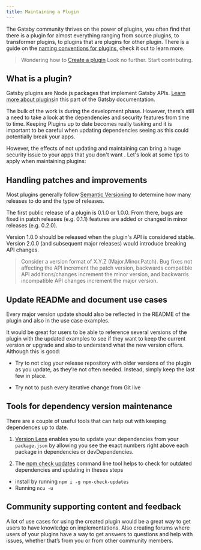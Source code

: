 ```yaml
---
title: Maintaining a Plugin
---
```


The Gatsby community thrives on the power of plugins, you often find that there is a plugin for almost everything ranging from source plugins, to transformer plugins, to plugins that are plugins for other plugin. There is a guide on the [naming conventions for plugins](https://www.gatsbyjs.org/docs/naming-a-plugin/), check it out to learn more.

> Wondering how to [Create a plugin](/docs/creating-plugins) Look no further. Start contributing.

## What is a plugin?

Gatsby plugins are Node.js packages that implement Gatsby APIs. [Learn more about plugins](/docs/plugins/)in this part of the Gatsby documentation.

The bulk of the work is during the development phase. However, there’s still a need to take a look at the dependencies and security features from time to time. Keeping Plugins up to date becomes really tasking and it is important to be careful when updating dependencies seeing as this could potentially break your apps.

However, the effects of not updating and maintaining can bring a huge security issue to your apps that you don't want . Let's look at some tips to apply when maintaining plugins:

## Handling patches and improvements

Most plugins generally follow [Semantic Versioning](https://semver.org/) to determine how many releases to do and the type of releases.

The first public release of a plugin is 0.1.0 or 1.0.0. From there, bugs are fixed in patch releases (e.g. 0.1.1) features are added or changed in minor releases (e.g. 0.2.0).

Version 1.0.0 should be released when the plugin's API is considered stable. Version 2.0.0 (and subsequent major releases) would introduce breaking API changes.

> Consider a version format of X.Y.Z (Major.Minor.Patch). Bug fixes not affecting the API increment the patch version, backwards compatible API additions/changes increment the minor version, and backwards incompatible API changes increment the major version.

## Update READMe and document use cases

Every major version update should also be reflected in the README of the plugin and also in the use case examples.

It would be great for users to be able to reference several versions of the plugin with the updated examples to see if they want to keep the current version or upgrade and also to understand what the new version offers. Although this is good:

- Try to not clog your release repository with older versions of the plugin as you update, as they’re not often needed. Instead, simply keep the last few in place.

- Try not to push every iterative change from Git live

## Tools for dependency version maintenance

There are a couple of useful tools that can help out with keeping dependences up to date.

1. [Version Lens](https://marketplace.visualstudio.com/items?itemName=pflannery.vscode-versionlens) enables you to update your dependencies from your `package.json` by allowing you see the exact numbers right above each package in dependencies or devDependencies.

2. The [npm check updates](https://www.npmjs.com/package/npm-check-updates) command line tool helps to check for outdated dependencies and updating in theses steps

- install by running `npm i -g npm-check-updates`
- Running `ncu -u`

## Community supporting content and feedback

A lot of use cases for using the created plugin would be a great way to get users to have knowledge on implementations. Also creating forums where users of your plugins have a way to get answers to questions and help with issues, whether that’s from you or from other community members.
